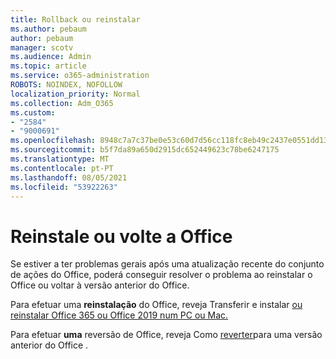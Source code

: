 ```yaml
---
title: Rollback ou reinstalar
ms.author: pebaum
author: pebaum
manager: scotv
ms.audience: Admin
ms.topic: article
ms.service: o365-administration
ROBOTS: NOINDEX, NOFOLLOW
localization_priority: Normal
ms.collection: Adm_O365
ms.custom:
- "2584"
- "9000691"
ms.openlocfilehash: 8948c7a7c37be0e53c60d7d56cc118fc8eb49c2437e0551dd13b47cb1d683e85
ms.sourcegitcommit: b5f7da89a650d2915dc652449623c78be6247175
ms.translationtype: MT
ms.contentlocale: pt-PT
ms.lasthandoff: 08/05/2021
ms.locfileid: "53922263"
---
```

# <a name="reinstall-or-roll-back-office"></a>Reinstale ou volte a Office

Se estiver a ter problemas gerais após uma atualização recente do conjunto de ações do Office, poderá conseguir resolver o problema ao reinstalar o Office ou voltar à versão anterior do Office.

Para efetuar uma **reinstalação** do Office, reveja Transferir e instalar [ou reinstalar Office 365 ou Office 2019 num PC ou Mac.](https://support.office.com/article/download-and-install-or-reinstall-office-365-or-office-2019-on-a-pc-or-mac-4414eaaf-0478-48be-9c42-23adc4716658)

Para efetuar **uma** reversão de Office, reveja Como [reverter](https://support.microsoft.com/help/2770432/how-to-revert-to-an-earlier-version-of-office-2013-or-office-2016-clic)para uma versão anterior do Office .
